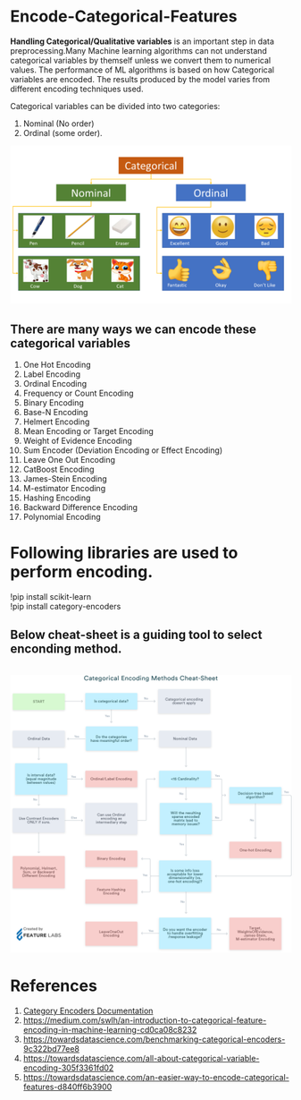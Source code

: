 # Encode-Categorical-Features

**Handling Categorical/Qualitative variables** is an important step in data preprocessing.Many Machine learning algorithms can not understand categorical variables by themself unless we convert them to numerical values.
The performance of ML algorithms is based on how Categorical variables are encoded. The results produced by the model varies from different encoding techniques used.

Categorical variables can be divided into two categories:<br>
1. Nominal (No order) 
2. Ordinal (some order).

<img src="Screenshots/Categorical_variables.png">

## There are many ways we can encode these categorical variables ##

1. One Hot Encoding
2. Label Encoding
3. Ordinal Encoding
4. Frequency or Count Encoding
5. Binary Encoding
6. Base-N Encoding
7. Helmert Encoding
8. Mean Encoding or Target Encoding
9. Weight of Evidence Encoding
10. Sum Encoder (Deviation Encoding or Effect Encoding)
11. Leave One Out Encoding
12. CatBoost Encoding
13. James-Stein Encoding
14. M-estimator Encoding
15. Hashing Encoding
16. Backward Difference Encoding
17. Polynomial Encoding

# Following libraries are used to perform encoding.
!pip install scikit-learn <br>
!pip install category-encoders <br>

## Below cheat-sheet is a guiding tool to select enconding method. ## 
<br>
<img src="Screenshots/Categorical_Encoding.png">

# References #

1. [Category Encoders Documentation](http://contrib.scikit-learn.org/category_encoders/index.html)
2. https://medium.com/swlh/an-introduction-to-categorical-feature-encoding-in-machine-learning-cd0ca08c8232
3. https://towardsdatascience.com/benchmarking-categorical-encoders-9c322bd77ee8
4. https://towardsdatascience.com/all-about-categorical-variable-encoding-305f3361fd02
5. https://towardsdatascience.com/an-easier-way-to-encode-categorical-features-d840ff6b3900

